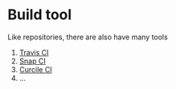 # Build tool

Like repositories, there are also have many tools

1. [Travis CI](https://travis-ci.org/)
2. [Snap CI](https://snap-ci.com/)
3. [Curcile CI](https://circleci.com/)
4. ...

